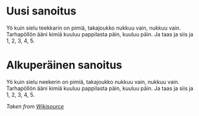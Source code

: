 # Uusi sanoitus
Yö kuin sielu
teekkarin on pimiä,
takajoukko nukkuu vain,
nukkuu vain.
Tarhapöllön ääni kimiä
kuuluu pappilasta päin,
kuuluu päin.
Ja taas ja siis
ja 1, 2, 3, 4, 5.

# Alkuperäinen sanoitus
Yö kuin sielu
neekerin on pimiä,
takajoukko nukkuu vain,
nukkuu vain.
Tarhapöllön ääni kimiä
kuuluu pappilasta päin,
kuuluu päin.
Ja taas ja siis
ja 1, 2, 3, 4, 5.

*Taken from [Wikisource](https://fi.wikisource.org/wiki/Teekkarihymni)*
